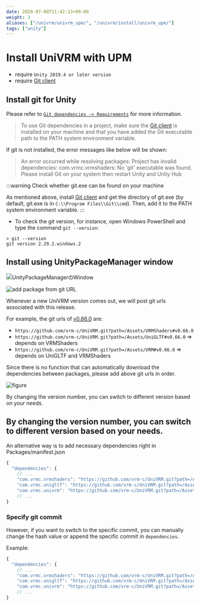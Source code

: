 ```yaml
---
date: 2020-07-08T11:42:13+09:00
weight: 3
aliases: ["/univrm/univrm_upm/", "/univrm/install/univrm_upm/"]
tags: ["unity"]
---
```


# Install UniVRM with UPM

* require `Unity 2019.4 or later version`
* require [Git client](https://git-scm.com/)

## Install git for Unity

Please refer to [`Git dependencies -> Requirements`](https://docs.unity3d.com/Manual/upm-git.html#req) for more information.

> To use Git dependencies in a project, make sure the [Git client](https://git-scm.com/) is installed on your machine and that you have added the Git executable path to the PATH system environment variable.

If git is not installed, the error messages like below will be shown: 

> An error occurred while resolving packages:
Project has invalid dependencies:
com.vrmc.vrmshaders: No 'git' executable was found. Please install Git on your system then restart Unity and Unity Hub

:::warning Check whether git.exe can be found on your machine

As mentioned above, install [Git client](https://git-scm.com/) and get the directory of git.exe (by default, git.exe is in `C:\\Program Files\\Git\\cmd`). Then, add it to the PATH system environment variable.
:::

* To check the git version, for instance, open Windows PowerShell and type the command `git --version`:

```
> git --version
git version 2.29.2.windows.2
```

## Install using UnityPackageManager window

![UnityPackageManagerのWindow](/images/vrm10/menu_packagemanager.jpg)

![add package from git URL](/images/vrm10/from_git.jpg)

Whenever a new UniVRM version comes out, we will post git urls associated with this release.

For example, the git urls of [v0.66.0](https://github.com/vrm-c/UniVRM/releases/tag/v0.66.0) are:

* `https://github.com/vrm-c/UniVRM.git?path=/Assets/VRMShaders#v0.66.0`
* `https://github.com/vrm-c/UniVRM.git?path=/Assets/UniGLTF#v0.66.0` => depends on VRMShaders
* `https://github.com/vrm-c/UniVRM.git?path=/Assets/VRM#v0.66.0` => depends on UniGLTF and VRMShaders

Since there is no function that can automatically download the dependencies between packages, please add above git urls in order.

![figure](/images/vrm/upm_package.jpg)

By changing the version number, you can switch to different version based on your needs.

## By changing the version number, you can switch to different version based on your needs.

An alternative way is to add necessary dependencies right in Packages/manifest.json

```js
{
  "dependencies": {
    // ...
    "com.vrmc.vrmshaders": "https://github.com/vrm-c/UniVRM.git?path=/Assets/VRMShaders#v0.66.0",
    "com.vrmc.unigltf": "https://github.com/vrm-c/UniVRM.git?path=/Assets/UniGLTF#v0.66.0",
    "com.vrmc.univrm": "https://github.com/vrm-c/UniVRM.git?path=/Assets/VRM#v0.66.0",
    // ...
}
```

### Specify git commit

However, if you want to switch to the specific commit, you can manually change the hash value or append the specific commit in `dependencies`.

Example:

```js
{
  "dependencies": {
    // ...
    "com.vrmc.vrmshaders": "https://github.com/vrm-c/UniVRM.git?path=/Assets/VRMShaders#39d54ce7d3b0061d2d9ee236017dca129c7cdc51",
    "com.vrmc.unigltf": "https://github.com/vrm-c/UniVRM.git?path=/Assets/UniGLTF#39d54ce7d3b0061d2d9ee236017dca129c7cdc51",
    "com.vrmc.univrm": "https://github.com/vrm-c/UniVRM.git?path=/Assets/VRM#39d54ce7d3b0061d2d9ee236017dca129c7cdc51",
    // ...
}
```

